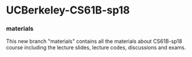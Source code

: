 # UCBerkeley-CS61B-sp18

### materials

This new branch "materials" contains all the materials about CS61B-sp18 course including the lecture slides, lecture codes, discussions and exams.
